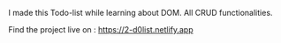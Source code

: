 I made this Todo-list while learning about DOM.
All CRUD functionalities.

Find the project live on : https://2-d0list.netlify.app
